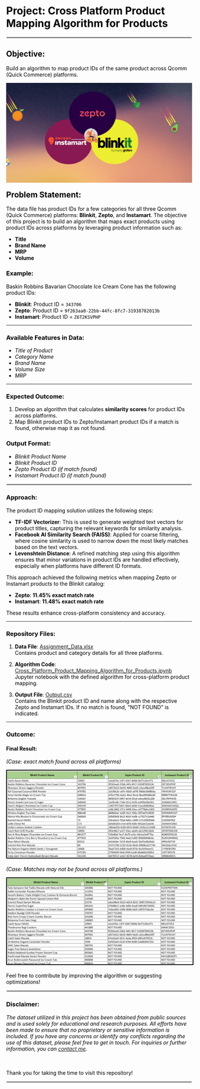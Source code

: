 # <font color='black'>Project: Cross Platform Product Mapping Algorithm for Products
<hr style="border: 2px solid lightgray;">

## Objective:
Build an algorithm to map product IDs of the same product across Qcomm (Quick Commerce) platforms.

<img src="./temp_photos/ZBI.png" alt="Zepto_Blinkit_Instamart Logo" width="950" style="float: left; margin-right: 10px; margin-bottom: 20px;">

## Problem Statement:
The data file has product IDs for a few categories for all three Qcomm (Quick Commerce) platforms: **Blinkit**, **Zepto**, and **Instamart**. The objective of this project is to build an algorithm that maps exact products using product IDs across platforms by leveraging product information such as:
- **Title**
- **Brand Name**
- **MRP**
- **Volume**

### Example:
Baskin Robbins Bavarian Chocolate Ice Cream Cone has the following product IDs:  
- **Blinkit**: Product ID = `343706`  
- **Zepto**: Product ID = `9f263aa0-22bb-44fc-8fc7-31938782013b`  
- **Instamart**: Product ID = `Z6T2KSVPHP`

---

### Available Features in Data:
- *Title of Product*
- *Category Name*
- *Brand Name*
- *Volume Size*
- *MRP*

---

### Expected Outcome:
1. Develop an algorithm that calculates **similarity scores** for product IDs across platforms.
2. Map Blinkit product IDs to Zepto/Instamart product IDs if a match is found, otherwise map it as not found.

### Output Format:
- *Blinkit Product Name*
- *Blinkit Product ID*
- *Zepto Product ID (if match found)*
- *Instamart Product ID (if match found)*

<hr style="border: 2px solid lightgray;">


### Approach:
The product ID mapping solution utilizes the following steps:
- **TF-IDF Vectorizer**: This is used to generate weighted text vectors for product titles, capturing the relevant keywords for similarity analysis.
- **Facebook AI Similarity Search (FAISS)**: Applied for coarse filtering, where cosine similarity is used to narrow down the most likely matches based on the text vectors.
- **Levenshtein Distance**: A refined matching step using this algorithm ensures that minor variations in product IDs are handled effectively, especially when platforms have different ID formats.

This approach achieved the following metrics when mapping Zepto or Instamart products to the Blinkit catalog:
- **Zepto**: **11.45% exact match rate**
- **Instamart**: **11.48% exact match rate**

These results enhance cross-platform consistency and accuracy.

---

### Repository Files:
1. **Data File**: [Assignment_Data.xlsx](./Data/Assignment_Data.xlsx)  
   Contains product and category details for all three platforms.
   
   
2. **Algorithm Code**: [Cross_Platform_Product_Mapping_Algorithm_for_Products.ipynb](./Cross_Platform_Product_Mapping_Algorithm_for_Products.ipynb)  
   Jupyter notebook with the defined algorithm for cross-platform product mapping.
   
 
3. **Output File**: [Output.csv](./Results/Output.csv)  
   Contains the Blinkit product ID and name along with the respective Zepto and Instamart IDs. If no match is found, "NOT FOUND" is indicated.
---

### Outcome:
#### Final Result:  

*(Case: exact match found across all platforms)*

<img src="./temp_photos/Output_1.png" alt="Output Result" style="float: left; margin-right: 10px; margin-bottom: 20px; border: 2px solid black;">

*(Case: Matches may not be found across all platforms.)*

<img src="./temp_photos/Output_2.png" alt="Output Result" style="float: left; margin-right: 10px; margin-bottom: 20px; border: 2px solid black;">

---

Feel free to contribute by improving the algorithm or suggesting optimizations!


<hr style="border: 2px solid lightgray;">

### Disclaimer:
*The dataset utilized in this project has been obtained from public sources and is used solely for educational and research purposes. All efforts have been made to ensure that no proprietary or sensitive information is included. If you have any concerns or identify any conflicts regarding the use of this dataset, please feel free to get in touch. For inquiries or further information, you can <a href="mailto:cchaudha@usc.edu">contact me</a>.*


<br><br>
Thank you for taking the time to visit this repository!
<hr style="border: 2px solid lightgray;">
